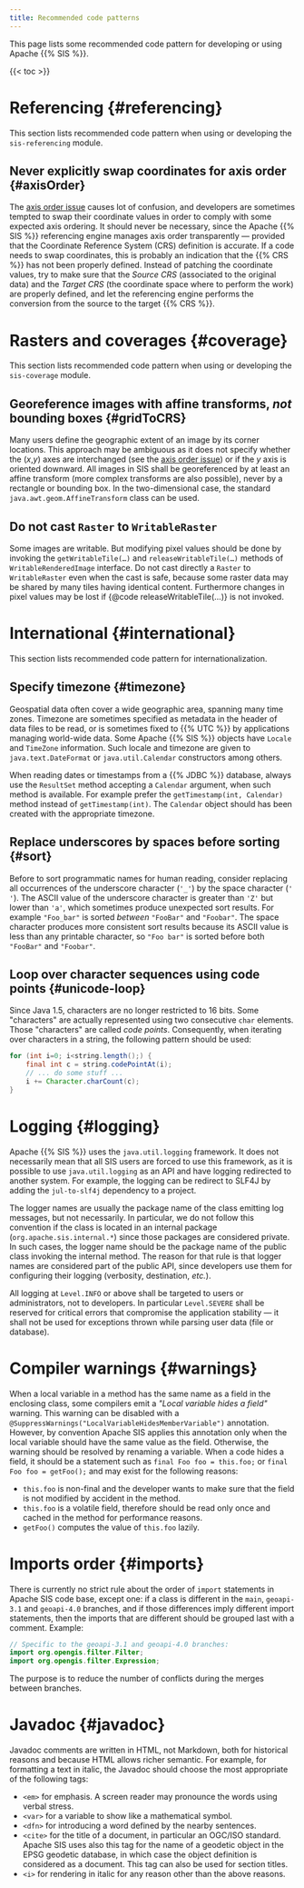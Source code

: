 ```yaml
---
title: Recommended code patterns
---
```


This page lists some recommended code pattern for developing or using Apache {{% SIS %}}.

{{< toc >}}




# Referencing    {#referencing}

This section lists recommended code pattern when using or developing the `sis-referencing` module.

## Never explicitly swap coordinates for axis order    {#axisOrder}

The [axis order issue](faq.html#axisOrder) causes lot of confusion,
and developers are sometimes tempted to swap their coordinate values in order to comply with some expected axis ordering.
It should never be necessary, since the Apache {{% SIS %}} referencing engine manages axis order transparently —
provided that the Coordinate Reference System (CRS) definition is accurate.
If a code needs to swap coordinates, this is probably an indication that the {{% CRS %}} has not been properly defined.
Instead of patching the coordinate values, try to make sure that the _Source CRS_ (associated to the original data)
and the _Target CRS_ (the coordinate space where to perform the work) are properly defined,
and let the referencing engine performs the conversion from the source to the target {{% CRS %}}.




# Rasters and coverages    {#coverage}

This section lists recommended code pattern when using or developing the `sis-coverage` module.

## Georeference images with affine transforms, _not_ bounding boxes    {#gridToCRS}

Many users define the geographic extent of an image by its corner locations.
This approach may be ambiguous as it does not specify whether the (<var>x</var>,<var>y</var>) axes are interchanged
(see the [axis order issue](faq.html#axisOrder)) or if the <var>y</var> axis is oriented downward.
All images in SIS shall be georeferenced by at least an affine transform (more complex transforms are also possible),
never by a rectangle or bounding box.
In the two-dimensional case, the standard `java.awt.geom.Affine­Transform` class can be used.

## Do not cast `Raster` to `WritableRaster`

Some images are writable. But modifying pixel values should be done by invoking the
`getWritableTile(…)` and `releaseWritableTile(…)` methods of `WritableRenderedImage` interface.
Do not cast directly a `Raster` to `WritableRaster` even when the cast is safe,
because some raster data may be shared by many tiles having identical content.
Furthermore changes in pixel values may be lost if {@code releaseWritableTile(…)} is not invoked.




# International    {#international}

This section lists recommended code pattern for internationalization.

## Specify timezone    {#timezone}

Geospatial data often cover a wide geographic area, spanning many time zones.
Timezone are sometimes specified as metadata in the header of data files to be read,
or is sometimes fixed to {{% UTC %}} by applications managing world-wide data.
Some Apache {{% SIS %}} objects have `Locale` and `TimeZone` information.
Such locale and timezone are given to `java.text.DateFormat` or `java.util.Calendar` constructors among others.

When reading dates or timestamps from a {{% JDBC %}} database,
always use the `ResultSet` method accepting a `Calendar` argument, when such method is available.
For example prefer the `getTimestamp(int, Calendar)` method instead of `getTimestamp(int)`.
The `Calendar` object should has been created with the appropriate timezone.

## Replace underscores by spaces before sorting    {#sort}

Before to sort programmatic names for human reading, consider replacing all occurrences of the underscore character
(`'_'`) by the space character (`' '`). The ASCII value of the underscore character is greater than `'Z'` but lower
than `'a'`, which sometimes produce unexpected sort results.
For example `"Foo_bar"` is sorted _between_ `"FooBar"` and `"Foobar"`.
The space character produces more consistent sort results because its ASCII value is less than any printable character,
so `"Foo bar"` is sorted before both `"FooBar"` and `"Foobar"`.

## Loop over character sequences using code points    {#unicode-loop}

Since Java 1.5, characters are no longer restricted to 16 bits.
Some "characters" are actually represented using two consecutive `char` elements.
Those "characters" are called _code points_.
Consequently, when iterating over characters in a string, the following pattern should be used:

```java
for (int i=0; i<string.length();) {
    final int c = string.codePointAt(i);
    // ... do some stuff ...
    i += Character.charCount(c);
}
```




# Logging    {#logging}

Apache {{% SIS %}} uses the `java.util.logging` framework.
It does not necessarily mean that all SIS users are forced to use this framework,
as it is possible to use `java.util.logging` as an API and have logging redirected to another system.
For example, the logging can be redirect to SLF4J by adding the `jul-to-slf4j` dependency to a project.

The logger names are usually the package name of the class emitting log messages, but not necessarily.
In particular, we do not follow this convention if the class is located in an internal package
(`org.apache.sis.internal.*`) since those packages are considered private.
In such cases, the logger name should be the package name of the public class invoking the internal method.
The reason for that rule is that logger names are considered part of the public API,
since developers use them for configuring their logging (verbosity, destination, <i>etc.</i>).

All logging at `Level.INFO` or above shall be targeted to users or administrators, not to developers.
In particular `Level.SEVERE` shall be reserved for critical errors that compromise the application stability —
it shall not be used for exceptions thrown while parsing user data (file or database).




# Compiler warnings    {#warnings}

When a local variable in a method has the same name as a field in the enclosing class,
some compilers emit a _"Local variable hides a field"_ warning.
This warning can be disabled with a `@SuppressWarnings("LocalVariableHidesMemberVariable")` annotation.
However, by convention Apache SIS applies this annotation only when the local variable should have the same value as the field.
Otherwise, the warning should be resolved by renaming a variable.
When a code hides a field, it should be a statement such as
`final Foo foo = this.foo;` or `final Foo foo = getFoo();` and may exist for the following reasons:

* `this.foo` is non-final and the developer wants to make sure that the field is not modified by accident in the method.
* `this.foo` is a volatile field, therefore should be read only once and cached in the method for performance reasons.
* `getFoo()` computes the value of `this.foo` lazily.




# Imports order    {#imports}

There is currently no strict rule about the order of `import` statements in Apache SIS code base, except one:
if a class is different in the `main`, `geoapi-3.1` and `geoapi-4.0` branches, and if those differences imply
different import statements, then the imports that are different should be grouped last with a comment.
Example:

```java
// Specific to the geoapi-3.1 and geoapi-4.0 branches:
import org.opengis.filter.Filter;
import org.opengis.filter.Expression;
```

The purpose is to reduce the number of conflicts during the merges between branches.




# Javadoc    {#javadoc}

Javadoc comments are written in HTML, not Markdown, both for historical reasons and because HTML allows richer semantic.
For example, for formatting a text in italic, the Javadoc should choose the most appropriate of the following tags:

* `<em>`   for emphasis. A screen reader may pronounce the words using verbal stress.
* `<var>`  for a variable to show like a mathematical symbol.
* `<dfn>`  for introducing a word defined by the nearby sentences.
* `<cite>` for the title of a document, in particular an OGC/ISO standard.
  Apache SIS uses also this tag for the name of a geodetic object in the EPSG geodetic database,
  in which case the object definition is considered as a document.
  This tag can also be used for section titles.
* `<i>` for rendering in italic for any reason other than the above reasons.
